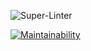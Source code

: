 ![Super-Linter](https://github.com/NatalyKT/frontend-project-lvl1/workflows/Super-Linter/badge.svg)

[![Maintainability](https://api.codeclimate.com/v1/badges/a99a88d28ad37a79dbf6/maintainability)](https://codeclimate.com/github/codeclimate/codeclimate/maintainability)
